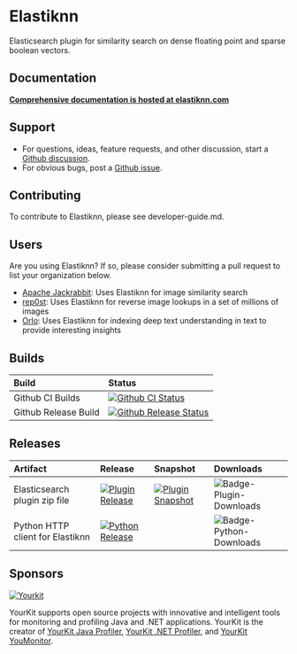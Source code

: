# Elastiknn

Elasticsearch plugin for similarity search on dense floating point and sparse boolean vectors.

## Documentation

**[Comprehensive documentation is hosted at elastiknn.com](https://elastiknn.com)**

## Support

- For questions, ideas, feature requests, and other discussion, start a [Github discussion](https://github.com/alexklibisz/elastiknn/discussions).
- For obvious bugs, post a [Github issue](https://github.com/alexklibisz/elastiknn/issues).

## Contributing

To contribute to Elastiknn, please see developer-guide.md.

## Users

Are you using Elastiknn? If so, please consider submitting a pull request to list your organization below.

- [Apache Jackrabbit](https://jackrabbit.apache.org): Uses Elastiknn for image similarity search
- [rep0st](https://github.com/ReneHollander/rep0st): Uses Elastiknn for reverse image lookups in a set of millions of images
- [Orlo](https://orlo.tech): Uses Elastiknn for indexing deep text understanding in text to provide interesting insights

## Builds

|Build|Status|
|:--|:--|
|Github CI Builds       |[![Github CI Status][Badge-Github-CI]][Link-Github-CI]               |
|Github Release Build   |[![Github Release Status][Badge-Github-Release]][Link-Github-Release]|

## Releases

|Artifact|Release|Snapshot|Downloads|
|:--|:--|:--|:--|
|Elasticsearch plugin zip file                                                                | [![Plugin Release][Badge-Plugin-Release]][Link-Plugin-Release]          | [![Plugin Snapshot][Badge-Plugin-Snapshot]][Link-Plugin-Snapshot]            | ![Badge-Plugin-Downloads] |
|Python HTTP client for Elastiknn                                                             | [![Python Release][Badge-Python-Release]][Link-Python-Release]          |                                                                              | ![Badge-Python-Downloads] |
## Sponsors

[![Yourkit](https://www.yourkit.com/images/yklogo.png)](https://www.yourkit.com/)

YourKit supports open source projects with innovative and intelligent tools for monitoring and profiling Java and .NET applications.
YourKit is the creator of [YourKit Java Profiler](https://www.yourkit.com/java/profiler/), [YourKit .NET Profiler](https://www.yourkit.com/.net/profiler/), and [YourKit YouMonitor](https://www.yourkit.com/youmonitor/).

<!-- Links -->

[Link-Github-CI]: https://github.com/alexklibisz/elastiknn/actions?query=workflow%3ACI
[Badge-Github-CI]: https://img.shields.io/github/actions/workflow/status/alexklibisz/elastiknn/ci.yml?branch=main&style=for-the-badge "Github CI Workflow"

[Link-Github-Release]: https://github.com/alexklibisz/elastiknn/actions?query=workflow%3ARelease
[Badge-Github-Release]: https://img.shields.io/github/actions/workflow/status/alexklibisz/elastiknn/release.yml?branch=main&style=for-the-badge "Github Release Workflow"

[Link-Plugin-Release]: https://github.com/alexklibisz/elastiknn/releases/latest
[Badge-Plugin-Release]: https://img.shields.io/github/v/release/alexklibisz/elastiknn?style=flat-square "Plugin Release"
[Link-Plugin-Snapshot]: https://github.com/alexklibisz/elastiknn/releases
[Badge-Plugin-Snapshot]: https://img.shields.io/github/v/release/alexklibisz/elastiknn?include_prereleases&style=flat-square "Plugin Snapshot"
[Badge-Plugin-Downloads]: https://img.shields.io/github/downloads/alexklibisz/elastiknn/total?style=flat-square

[Link-Python-Release]: https://pypi.org/project/elastiknn-client/
[Badge-Python-Release]: https://img.shields.io/pypi/v/elastiknn-client?style=flat-square "Python Release"
[Badge-Python-Downloads]: https://img.shields.io/pypi/dm/elastiknn-client?style=flat-square
